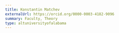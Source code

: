 ```yaml
---
title: Konstantin Matchev
externalUrl: https://orcid.org/0000-0003-4182-9096
summary: Faculty, Theory
type: altuniversityofalabama
---
```

